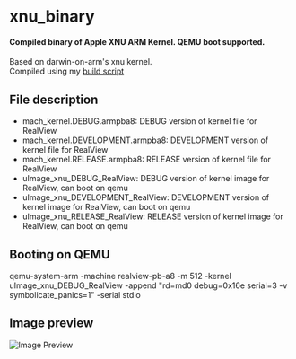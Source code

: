 # xnu_binary
#### Compiled binary of Apple XNU ARM Kernel. QEMU boot supported.

Based on darwin-on-arm's xnu kernel.<br>
Compiled using my [build script](https://gitee.com/pxesrv/xnu-buildscript)
## File description
+ mach_kernel.DEBUG.armpba8: DEBUG version of kernel file for RealView
+ mach_kernel.DEVELOPMENT.armpba8: DEVELOPMENT version of kernel file for RealView
+ mach_kernel.RELEASE.armpba8: RELEASE version of kernel file for RealView
+ uImage_xnu_DEBUG_RealView: DEBUG version of kernel image for RealView, can boot on qemu
+ uImage_xnu_DEVELOPMENT_RealView: DEVELOPMENT version of kernel image for RealView, can boot on qemu
+ uImage_xnu_RELEASE_RealView: RELEASE version of kernel image for RealView, can boot on qemu
## Booting on QEMU
qemu-system-arm -machine realview-pb-a8 -m 512 -kernel uImage_xnu_DEBUG_RealView -append "rd=md0 debug=0x16e serial=3 -v symbolicate_panics=1" -serial stdio
## Image preview
![Image Preview](https://gitee.com/pxesrv/xnu-binary/raw/master/XNU.PNG)
